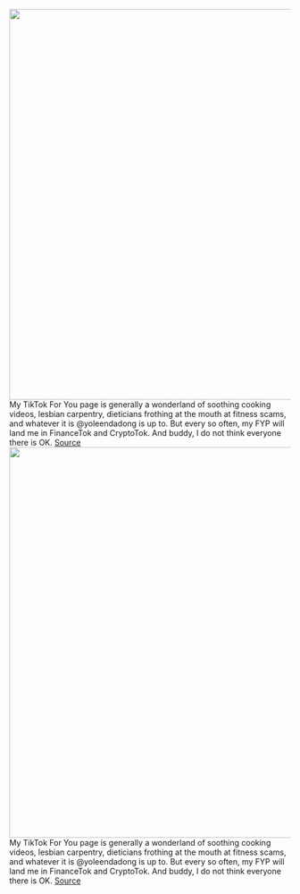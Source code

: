 <img src='https://cdn.vox-cdn.com/thumbor/snIvi__LTc3gGSP9hTjondJ5NQ4=/0x0:2040x1360/1200x800/filters:focal(857x517:1183x843)/cdn.vox-cdn.com/uploads/chorus_image/image/70426892/acastro_190723_1777_tiktok_0001.0.0.jpg' width='700px' /><br/>
My TikTok For You page is generally a wonderland of soothing cooking videos, lesbian carpentry, dieticians frothing at the mouth at fitness scams, and whatever it is @yoleendadong is up to. But every so often, my FYP will land me in FinanceTok and CryptoTok. And buddy, I do not think everyone there is OK.
<a href='https://www.theverge.com/2022/1/24/22899098/tiktok-market-crash-social-media-investing'> Source <a/><img src='https://cdn.vox-cdn.com/thumbor/snIvi__LTc3gGSP9hTjondJ5NQ4=/0x0:2040x1360/1200x800/filters:focal(857x517:1183x843)/cdn.vox-cdn.com/uploads/chorus_image/image/70426892/acastro_190723_1777_tiktok_0001.0.0.jpg' width='700px' /><br/>
My TikTok For You page is generally a wonderland of soothing cooking videos, lesbian carpentry, dieticians frothing at the mouth at fitness scams, and whatever it is @yoleendadong is up to. But every so often, my FYP will land me in FinanceTok and CryptoTok. And buddy, I do not think everyone there is OK.
<a href='https://www.theverge.com/2022/1/24/22899098/tiktok-market-crash-social-media-investing'> Source <a/>